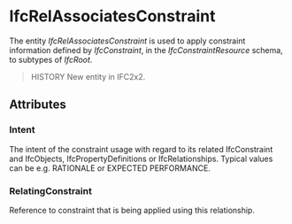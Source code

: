 # IfcRelAssociatesConstraint

The entity _IfcRelAssociatesConstraint_ is used to apply constraint information defined by _IfcConstraint_, in the _IfcConstraintResource_ schema, to subtypes of _IfcRoot_.

> HISTORY  New entity in IFC2x2.

## Attributes

### Intent
The intent of the constraint usage with regard to its related IfcConstraint and IfcObjects, IfcPropertyDefinitions or IfcRelationships. Typical values can be e.g. RATIONALE or EXPECTED PERFORMANCE.

### RelatingConstraint
Reference to constraint that is being applied using this relationship.
